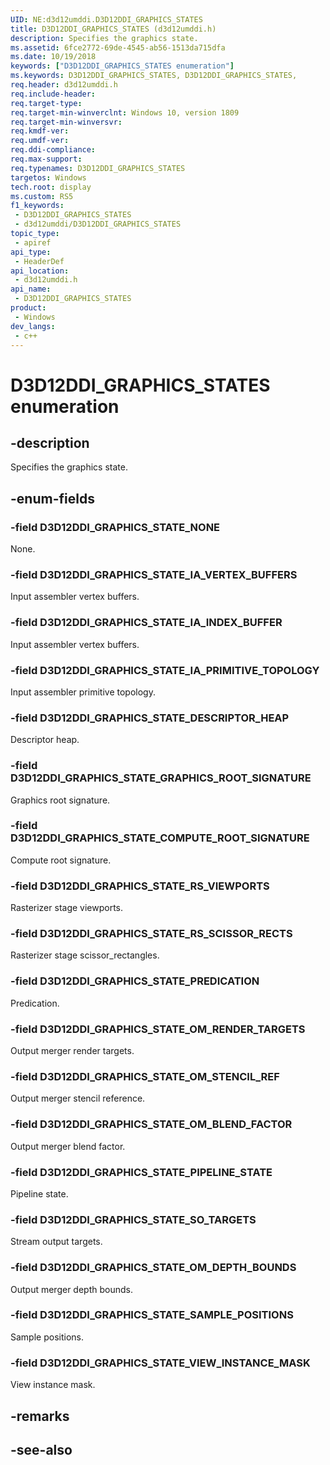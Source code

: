 ```yaml
---
UID: NE:d3d12umddi.D3D12DDI_GRAPHICS_STATES
title: D3D12DDI_GRAPHICS_STATES (d3d12umddi.h)
description: Specifies the graphics state.
ms.assetid: 6fce2772-69de-4545-ab56-1513da715dfa
ms.date: 10/19/2018
keywords: ["D3D12DDI_GRAPHICS_STATES enumeration"]
ms.keywords: D3D12DDI_GRAPHICS_STATES, D3D12DDI_GRAPHICS_STATES,
req.header: d3d12umddi.h
req.include-header: 
req.target-type: 
req.target-min-winverclnt: Windows 10, version 1809
req.target-min-winversvr: 
req.kmdf-ver: 
req.umdf-ver: 
req.ddi-compliance: 
req.max-support: 
req.typenames: D3D12DDI_GRAPHICS_STATES
targetos: Windows
tech.root: display
ms.custom: RS5
f1_keywords:
 - D3D12DDI_GRAPHICS_STATES
 - d3d12umddi/D3D12DDI_GRAPHICS_STATES
topic_type:
 - apiref
api_type:
 - HeaderDef
api_location:
 - d3d12umddi.h
api_name:
 - D3D12DDI_GRAPHICS_STATES
product:
 - Windows
dev_langs:
 - c++
---
```


# D3D12DDI_GRAPHICS_STATES enumeration


## -description

Specifies the graphics state.

## -enum-fields

### -field D3D12DDI_GRAPHICS_STATE_NONE

None.

### -field D3D12DDI_GRAPHICS_STATE_IA_VERTEX_BUFFERS

Input assembler vertex buffers.

### -field D3D12DDI_GRAPHICS_STATE_IA_INDEX_BUFFER

Input assembler vertex buffers.

### -field D3D12DDI_GRAPHICS_STATE_IA_PRIMITIVE_TOPOLOGY

Input assembler primitive topology.

### -field D3D12DDI_GRAPHICS_STATE_DESCRIPTOR_HEAP

Descriptor heap.

### -field D3D12DDI_GRAPHICS_STATE_GRAPHICS_ROOT_SIGNATURE

Graphics root signature.

### -field D3D12DDI_GRAPHICS_STATE_COMPUTE_ROOT_SIGNATURE

Compute root signature.

### -field D3D12DDI_GRAPHICS_STATE_RS_VIEWPORTS

Rasterizer stage viewports.

### -field D3D12DDI_GRAPHICS_STATE_RS_SCISSOR_RECTS

Rasterizer stage scissor_rectangles.

### -field D3D12DDI_GRAPHICS_STATE_PREDICATION

Predication.

### -field D3D12DDI_GRAPHICS_STATE_OM_RENDER_TARGETS

Output merger render targets.

### -field D3D12DDI_GRAPHICS_STATE_OM_STENCIL_REF

Output merger stencil reference.

### -field D3D12DDI_GRAPHICS_STATE_OM_BLEND_FACTOR

Output merger blend factor.

### -field D3D12DDI_GRAPHICS_STATE_PIPELINE_STATE

Pipeline state.

### -field D3D12DDI_GRAPHICS_STATE_SO_TARGETS

Stream output targets.

### -field D3D12DDI_GRAPHICS_STATE_OM_DEPTH_BOUNDS

Output merger depth bounds.

### -field D3D12DDI_GRAPHICS_STATE_SAMPLE_POSITIONS

Sample positions.

### -field D3D12DDI_GRAPHICS_STATE_VIEW_INSTANCE_MASK

View instance mask.

## -remarks

## -see-also

